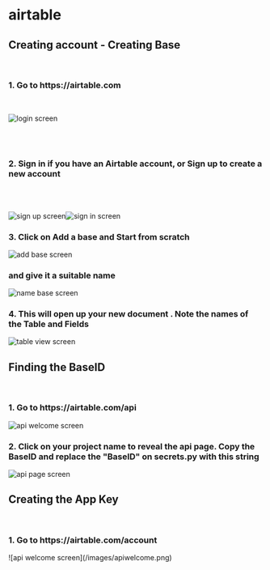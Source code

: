 # airtable

<h2>Creating account - Creating Base </h2> </br>
<h3> 1. Go to https://airtable.com </h3>
</br>

![login screen](/images/airtable_welcome.png)

</br>
</br>

<h3> 2. Sign in if you have an Airtable account, or Sign up to create a new account</h3>
</br>
</br> 

![sign up screen](/images/signup.png)![sign in screen](/images/signin.png)

<h3> 3. Click on Add a base and Start from scratch   </h3>     

![add base screen](/images/addbase.png)

<h3> and give it a suitable name</h3> 

![name base screen](/images/namebase.png)
        
<h3> 4. This will open up your new document . Note the names of the Table and Fields </h3>
        
![table view screen](/images/tableview.png)

<h2>Finding the BaseID  </h2> </br>

<h3> 1. Go to https://airtable.com/api </h3>

![api welcome screen](/images/apiwelcome.png)

<h3> 2. Click on your project name to reveal the api page. Copy the BaseID and replace the "BaseID" on secrets.py with this string </h3>

![api page screen](/images/apipage.png)

<h2> Creating the App Key </h2> </br>

<h3> 1. Go to https://airtable.com/account</h3>
![api welcome screen](/images/apiwelcome.png)

